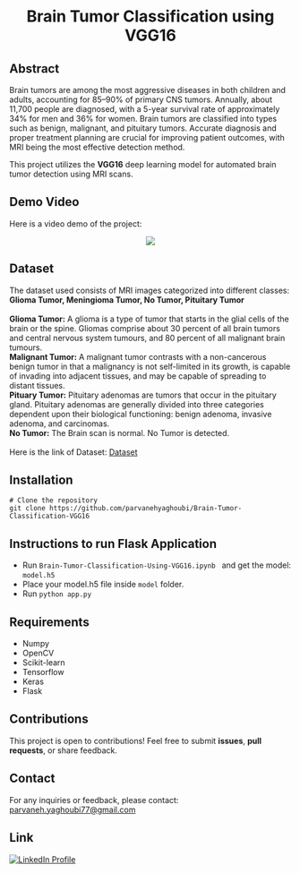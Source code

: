 <h1 align="center">Brain Tumor Classification using VGG16</h1>
<h2>Abstract</h2>
<p>Brain tumors are among the most aggressive diseases in both children and adults, accounting for 85–90% of primary CNS tumors. Annually, about 11,700 people are diagnosed, with a 5-year survival rate of approximately 34% for men and 36% for women. Brain tumors are classified into types such as benign, malignant, and pituitary tumors. Accurate diagnosis and proper treatment planning are crucial for improving patient outcomes, with MRI being the most effective detection method.
<br><p></p>This project utilizes the <b>VGG16</b> deep learning model for automated brain tumor detection using MRI scans.</p>
<h2>Demo Video</h2>
<p>Here is a video demo of the project: </p>
<p align="center">
  <img src="https://github.com/parvanehyaghoubi/Brain-Tumor-Classification-VGG16/blob/main/Demo/tumor_detection.gif?raw=true" />
</p>
<h2>Dataset</h2>
<p>The dataset used consists of MRI images categorized into different classes: 
<br><b>Glioma Tumor, Meningioma Tumor, No Tumor, Pituitary Tumor</b>
<br><br><b>Glioma Tumor:</b>
A glioma is a type of tumor that starts in the glial cells of the brain or the spine. Gliomas comprise about 30 percent of all brain tumors and central nervous system tumours, and 80 percent of all malignant brain tumours.
<br><b>Malignant Tumor:</b>
A malignant tumor contrasts with a non-cancerous benign tumor in that a malignancy is not self-limited in its growth, is capable of invading into adjacent tissues, and may be capable of spreading to distant tissues.
<br><b>Pituary Tumor:</b>
Pituitary adenomas are tumors that occur in the pituitary gland. Pituitary adenomas are generally divided into three categories dependent upon their biological functioning: benign adenoma, invasive adenoma, and carcinomas.
<br><b>No Tumor:</b>
The Brain scan is normal. No Tumor is detected.<br>
  <br>Here is the link of Dataset: <a href="https://drive.google.com/drive/folders/1JGf8EX8X5ycXJ6Avd9owa4FalDfdmp3A?usp=sharing" target="_blank">Dataset</a></p>
<h2>Installation</h2>
<pre><code class="language-python"># Clone the repository
git clone https://github.com/parvanehyaghoubi/Brain-Tumor-Classification-VGG16</code></pre>
<h2>Instructions to run Flask Application</h2>
<ul>
  <li>Run <code class="language-python">Brain-Tumor-Classification-Using-VGG16.ipynb </code> and get the model: <code class="language-python">model.h5</code> </li>
  <li>Place your model.h5 file inside <code class="language-python">model</code> folder.</li>
  <li>Run <code class="language-python">python app.py</code></li>
</ul>
<h2>Requirements</h2>
<ul>
  <li>Numpy</li>
  <li>OpenCV</li>
  <li>Scikit-learn</li>
  <li>Tensorflow</li>
  <li>Keras</li>
  <li>Flask</li>
</ul>
<h2>Contributions</h2>
<p>This project is open to contributions! Feel free to submit <b>issues</b>, <b>pull requests</b>, or share feedback.</p>
<h2>Contact</h2>
<p>For any inquiries or feedback, please contact:
  <br><a href="parvaneh.yaghoubi77@gmail.com">parvaneh.yaghoubi77@gmail.com</a>
</p>
<h2>Link</h2>
<a href="https://www.linkedin.com/in/parvaneh-yaghoubi-54362620b/" target="_blank">
  <img src="https://img.shields.io/badge/linkedin-0A66C2?style=for-the-badge&logo=linkedin&logoColor=white" alt="LinkedIn Profile">
</a>
